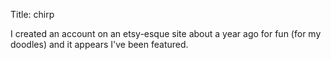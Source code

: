 Title: chirp

I created an account on an etsy-esque site about a year ago for fun (for my doodles) and it appears I've been featured.
